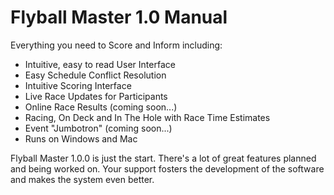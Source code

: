 # Flyball Master 1.0 Manual



Everything you need to Score and Inform including:

* Intuitive, easy to read User Interface
* Easy Schedule Conflict Resolution
* Intuitive Scoring Interface
* Live Race Updates for Participants
* Online Race Results (coming soon...)
* Racing, On Deck and In The Hole with Race Time Estimates 
* Event "Jumbotron" (coming soon...)
* Runs on Windows and Mac

Flyball Master 1.0.0 is just the start. There's a lot of great features planned and being worked on. Your support fosters the development of the software and makes the system even better.
